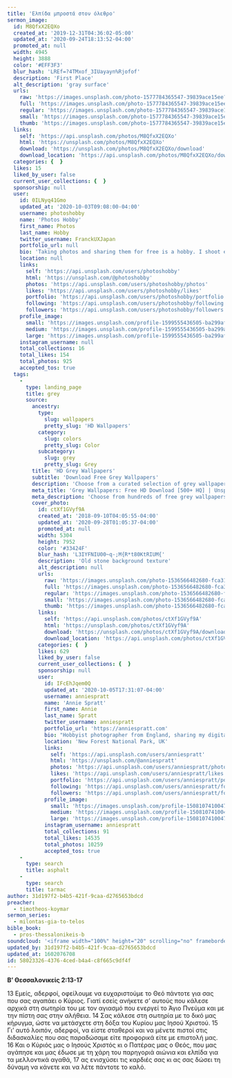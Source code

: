 ```yaml
---
title: 'Ελπίδα μπροστά στον όλεθρο'
sermon_image:
  id: M8QfxX2EQXo
  created_at: '2019-12-31T04:36:02-05:00'
  updated_at: '2020-09-24T18:13:52-04:00'
  promoted_at: null
  width: 4945
  height: 3888
  color: '#EFF3F3'
  blur_hash: 'LREf=?4TMxof_3IUayayn%Rjofof'
  description: 'First Place'
  alt_description: 'gray surface'
  urls:
    raw: 'https://images.unsplash.com/photo-1577784365547-39839ace15ee?ixlib=rb-1.2.1&ixid=eyJhcHBfaWQiOjE2Mzc0OX0'
    full: 'https://images.unsplash.com/photo-1577784365547-39839ace15ee?ixlib=rb-1.2.1&q=85&fm=jpg&crop=entropy&cs=srgb&ixid=eyJhcHBfaWQiOjE2Mzc0OX0'
    regular: 'https://images.unsplash.com/photo-1577784365547-39839ace15ee?ixlib=rb-1.2.1&q=80&fm=jpg&crop=entropy&cs=tinysrgb&w=1080&fit=max&ixid=eyJhcHBfaWQiOjE2Mzc0OX0'
    small: 'https://images.unsplash.com/photo-1577784365547-39839ace15ee?ixlib=rb-1.2.1&q=80&fm=jpg&crop=entropy&cs=tinysrgb&w=400&fit=max&ixid=eyJhcHBfaWQiOjE2Mzc0OX0'
    thumb: 'https://images.unsplash.com/photo-1577784365547-39839ace15ee?ixlib=rb-1.2.1&q=80&fm=jpg&crop=entropy&cs=tinysrgb&w=200&fit=max&ixid=eyJhcHBfaWQiOjE2Mzc0OX0'
  links:
    self: 'https://api.unsplash.com/photos/M8QfxX2EQXo'
    html: 'https://unsplash.com/photos/M8QfxX2EQXo'
    download: 'https://unsplash.com/photos/M8QfxX2EQXo/download'
    download_location: 'https://api.unsplash.com/photos/M8QfxX2EQXo/download'
  categories: {  }
  likes: 15
  liked_by_user: false
  current_user_collections: {  }
  sponsorship: null
  user:
    id: 0ILNyq41Gmo
    updated_at: '2020-10-03T09:08:00-04:00'
    username: photoshobby
    name: 'Photos Hobby'
    first_name: Photos
    last_name: Hobby
    twitter_username: FranckUXJapan
    portfolio_url: null
    bio: 'Taking photos and sharing them for free is a hobby. I shoot exclusively with a Samsung K-Zoom camera phone which was first launched in 2014. Photos are edited with Snapseed and recently also upscaled (2x) via letsenhance.io.'
    location: null
    links:
      self: 'https://api.unsplash.com/users/photoshobby'
      html: 'https://unsplash.com/@photoshobby'
      photos: 'https://api.unsplash.com/users/photoshobby/photos'
      likes: 'https://api.unsplash.com/users/photoshobby/likes'
      portfolio: 'https://api.unsplash.com/users/photoshobby/portfolio'
      following: 'https://api.unsplash.com/users/photoshobby/following'
      followers: 'https://api.unsplash.com/users/photoshobby/followers'
    profile_image:
      small: 'https://images.unsplash.com/profile-1599555436505-ba299af87ee1image?ixlib=rb-1.2.1&q=80&fm=jpg&crop=faces&cs=tinysrgb&fit=crop&h=32&w=32'
      medium: 'https://images.unsplash.com/profile-1599555436505-ba299af87ee1image?ixlib=rb-1.2.1&q=80&fm=jpg&crop=faces&cs=tinysrgb&fit=crop&h=64&w=64'
      large: 'https://images.unsplash.com/profile-1599555436505-ba299af87ee1image?ixlib=rb-1.2.1&q=80&fm=jpg&crop=faces&cs=tinysrgb&fit=crop&h=128&w=128'
    instagram_username: null
    total_collections: 16
    total_likes: 154
    total_photos: 925
    accepted_tos: true
  tags:
    -
      type: landing_page
      title: grey
      source:
        ancestry:
          type:
            slug: wallpapers
            pretty_slug: 'HD Wallpapers'
          category:
            slug: colors
            pretty_slug: Color
          subcategory:
            slug: grey
            pretty_slug: Grey
        title: 'HD Grey Wallpapers'
        subtitle: 'Download Free Grey Wallpapers'
        description: 'Choose from a curated selection of grey wallpapers for your mobile and desktop screens. Always free on Unsplash.'
        meta_title: 'Grey Wallpapers: Free HD Download [500+ HQ] | Unsplash'
        meta_description: 'Choose from hundreds of free grey wallpapers. Download HD wallpapers for free on Unsplash.'
        cover_photo:
          id: ctXf1GVyf9A
          created_at: '2018-09-10T04:05:55-04:00'
          updated_at: '2020-09-28T01:05:37-04:00'
          promoted_at: null
          width: 5304
          height: 7952
          color: '#33424F'
          blur_hash: 'L3IYFNIU00~q-;M{R*t80KtRIUM{'
          description: 'Old stone background texture'
          alt_description: null
          urls:
            raw: 'https://images.unsplash.com/photo-1536566482680-fca31930a0bd?ixlib=rb-1.2.1'
            full: 'https://images.unsplash.com/photo-1536566482680-fca31930a0bd?ixlib=rb-1.2.1&q=85&fm=jpg&crop=entropy&cs=srgb'
            regular: 'https://images.unsplash.com/photo-1536566482680-fca31930a0bd?ixlib=rb-1.2.1&q=80&fm=jpg&crop=entropy&cs=tinysrgb&w=1080&fit=max'
            small: 'https://images.unsplash.com/photo-1536566482680-fca31930a0bd?ixlib=rb-1.2.1&q=80&fm=jpg&crop=entropy&cs=tinysrgb&w=400&fit=max'
            thumb: 'https://images.unsplash.com/photo-1536566482680-fca31930a0bd?ixlib=rb-1.2.1&q=80&fm=jpg&crop=entropy&cs=tinysrgb&w=200&fit=max'
          links:
            self: 'https://api.unsplash.com/photos/ctXf1GVyf9A'
            html: 'https://unsplash.com/photos/ctXf1GVyf9A'
            download: 'https://unsplash.com/photos/ctXf1GVyf9A/download'
            download_location: 'https://api.unsplash.com/photos/ctXf1GVyf9A/download'
          categories: {  }
          likes: 629
          liked_by_user: false
          current_user_collections: {  }
          sponsorship: null
          user:
            id: IFcEhJqem0Q
            updated_at: '2020-10-05T17:31:07-04:00'
            username: anniespratt
            name: 'Annie Spratt'
            first_name: Annie
            last_name: Spratt
            twitter_username: anniespratt
            portfolio_url: 'https://anniespratt.com'
            bio: "Hobbyist photographer from England, sharing my digital and film photos along with vintage slide scans.  \r\nClick the 'Collections' tab below to view my images in handy folders 💛"
            location: 'New Forest National Park, UK'
            links:
              self: 'https://api.unsplash.com/users/anniespratt'
              html: 'https://unsplash.com/@anniespratt'
              photos: 'https://api.unsplash.com/users/anniespratt/photos'
              likes: 'https://api.unsplash.com/users/anniespratt/likes'
              portfolio: 'https://api.unsplash.com/users/anniespratt/portfolio'
              following: 'https://api.unsplash.com/users/anniespratt/following'
              followers: 'https://api.unsplash.com/users/anniespratt/followers'
            profile_image:
              small: 'https://images.unsplash.com/profile-1508107410047-a34950174b6b?ixlib=rb-1.2.1&q=80&fm=jpg&crop=faces&cs=tinysrgb&fit=crop&h=32&w=32'
              medium: 'https://images.unsplash.com/profile-1508107410047-a34950174b6b?ixlib=rb-1.2.1&q=80&fm=jpg&crop=faces&cs=tinysrgb&fit=crop&h=64&w=64'
              large: 'https://images.unsplash.com/profile-1508107410047-a34950174b6b?ixlib=rb-1.2.1&q=80&fm=jpg&crop=faces&cs=tinysrgb&fit=crop&h=128&w=128'
            instagram_username: anniespratt
            total_collections: 91
            total_likes: 14535
            total_photos: 10259
            accepted_tos: true
    -
      type: search
      title: asphalt
    -
      type: search
      title: tarmac
author: 31d197f2-b4b5-421f-9caa-d2765653bdcd
preacher:
  - timotheos-koymar
sermon_series:
  - milontas-gia-to-telos
bible_book:
  - pros-thessalonikeis-b
soundcloud: '<iframe width="100%" height="20" scrolling="no" frameborder="no" allow="autoplay" src="https://w.soundcloud.com/player/?url=https%3A//api.soundcloud.com/tracks/697530207%3Fsecret_token%3Ds-0dOXf&color=%23ff5500&inverse=false&auto_play=false&show_user=true"></iframe>'
updated_by: 31d197f2-b4b5-421f-9caa-d2765653bdcd
updated_at: 1602076708
id: 58023326-4376-4ced-b4a4-c8f665c9df4f
---
```

**Β’ Θεσσαλονικείς 2:13-17**

13 Εμείς, αδερφοί, οφείλουμε να ευχαριστούμε το Θεό πάντοτε για σας που σας αγαπάει ο Κύριος. Γιατί εσείς ανήκετε σ’ αυτούς που κάλεσε αρχικά στη σωτηρία του με τον αγιασμό που ενεργεί το Άγιο Πνεύμα και με την πίστη σας στην αλήθεια. 14 Σας κάλεσε στη σωτηρία με το δικό μας κήρυγμα, ώστε να μετάσχετε στη δόξα του Κυρίου μας Ιησού Χριστού. 15 Γι’ αυτό λοιπόν, αδερφοί, να είστε σταθεροί και να μένετε πιστοί στις διδασκαλίες που σας παραδώσαμε είτε προφορικά είτε με επιστολή μας. 16 Και ο Κύριός μας ο Ιησούς Χριστός κι ο Πατέρας μας ο Θεός, που μας αγάπησε και μας έδωσε με τη χάρη του παρηγοριά αιώνια και ελπίδα για τα μελλοντικά αγαθά, 17 ας ενισχύσει τις καρδιές σας κι ας σας δώσει τη δύναμη να κάνετε και να λέτε πάντοτε το καλό.